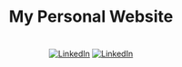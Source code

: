 <h1 align="center">My Personal Website</h1>
  <h3></h3>

</div>

<br/>

<div align="center">
  <a href="https://www.linkedin.com/in/tanubrataandrew/"><img alt="LinkedIn" src="https://img.shields.io/badge/Linkedin-%230077B5.svg?logo=linkedin&logoColor=white"></a>
    <a href="https://andrewkim2807.github.io/andresquee.github.io/"><img alt="LinkedIn" src="https://img.shields.io/badge/Click%20here%20to%20Website-8A2BE2"></a>


<br/>

